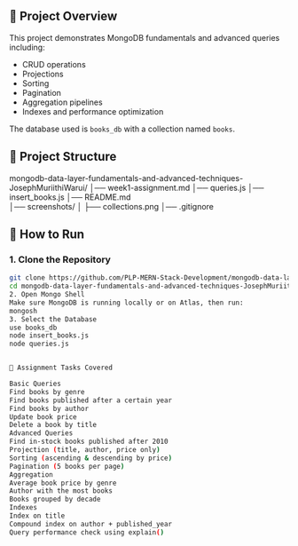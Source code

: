 ## 📌 Project Overview
This project demonstrates MongoDB fundamentals and advanced queries including:
- CRUD operations
- Projections
- Sorting
- Pagination
- Aggregation pipelines
- Indexes and performance optimization

The database used is `books_db` with a collection named `books`.

## 📂 Project Structure
mongodb-data-layer-fundamentals-and-advanced-techniques-JosephMuriithiWarui/
│── week1-assignment.md
│── queries.js
│── insert_books.js
│── README.md          
│── screenshots/
│    ├── collections.png
│── .gitignore             

## 🚀 How to Run

### 1. Clone the Repository
```bash
git clone https://github.com/PLP-MERN-Stack-Development/mongodb-data-layer-fundamentals-and-advanced-techniques-JosephMuriithiWarui.git
cd mongodb-data-layer-fundamentals-and-advanced-techniques-JosephMuriithiWarui
2. Open Mongo Shell
Make sure MongoDB is running locally or on Atlas, then run:
mongosh
3. Select the Database
use books_db
node insert_books.js
node queries.js


📄 Assignment Tasks Covered

Basic Queries
Find books by genre
Find books published after a certain year
Find books by author
Update book price
Delete a book by title
Advanced Queries
Find in-stock books published after 2010
Projection (title, author, price only)
Sorting (ascending & descending by price)
Pagination (5 books per page)
Aggregation
Average book price by genre
Author with the most books
Books grouped by decade
Indexes
Index on title
Compound index on author + published_year
Query performance check using explain()
